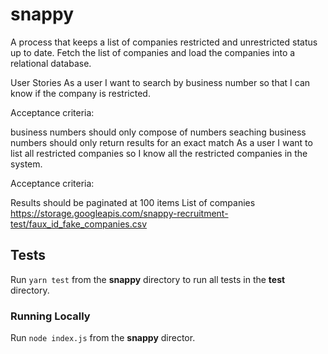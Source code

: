# snappy

A process that keeps a list of companies restricted and unrestricted status up to date. Fetch the list of companies and load the companies into a relational database.

User Stories
As a user I want to search by business number so that I can know if the company is restricted.

Acceptance criteria:

business numbers should only compose of numbers
seaching business numbers should only return results for an exact match
As a user I want to list all restricted companies so I know all the restricted companies in the system.

Acceptance criteria:

Results should be paginated at 100 items
List of companies
https://storage.googleapis.com/snappy-recruitment-test/faux_id_fake_companies.csv


## Tests

Run `yarn test` from the **snappy** directory to run all tests in the **test** directory.

### Running Locally

Run `node index.js` from the **snappy** director.
